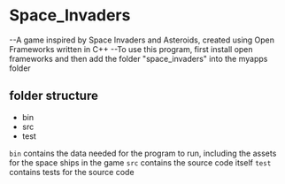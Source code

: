 # Space_Invaders
--A game inspired by Space Invaders and Asteroids, created using Open Frameworks written in C++
--To use this program, first install open frameworks and then add the folder "space_invaders" into the myapps folder

## folder structure
* bin
* src
* test

`bin` contains the data needed for the program to run, including the assets for the space ships in the game
`src` contains the source code itself
`test` contains tests for the source code
